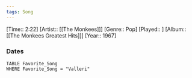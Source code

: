 ```yaml
---
tags: Song  
---
```

[Time:: 2:22]
[Artist:: [[The Monkees]]]
[Genre:: Pop]
[Played:: ]
[Album:: [[The Monkees Greatest Hits]]]
[Year:: 1967]
### Dates
````dataview
TABLE Favorite_Song
WHERE Favorite_Song = "Valleri"
````